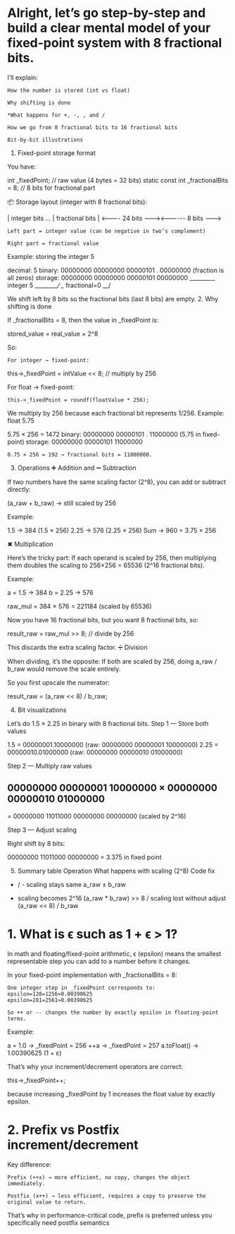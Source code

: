 # Alright, let’s go step-by-step and build a clear mental model of your fixed-point system with 8 fractional bits.
I’ll explain:

    How the number is stored (int vs float)

    Why shifting is done

    *What happens for +, -, , and /

    How we go from 8 fractional bits to 16 fractional bits

    Bit-by-bit illustrations

1. Fixed-point storage format

You have:

int _fixedPoint;        // raw value (4 bytes = 32 bits)
static const int _fractionalBits = 8; // 8 bits for fractional part

📦 Storage layout (integer with 8 fractional bits):

| integer bits ... | fractional bits |
  <---- 24 bits ---><------ 8 bits --->

    Left part = integer value (can be negative in two’s complement)

    Right part = fractional value

Example: storing the integer 5

decimal:   5
binary:    00000000    00000000    00000101   .   00000000  (fraction is all zeros)
storage:   00000000    00000000    00000101       00000000
            \_________ integer 5 _________/  \__ fractional=0 __/

We shift left by 8 bits so the fractional bits (last 8 bits) are empty.
2. Why shifting is done

If _fractionalBits = 8, then the value in _fixedPoint is:

stored_value = real_value × 2^8

So:

    For integer → fixed-point:

this->_fixedPoint = intValue << 8; // multiply by 256

For float → fixed-point:

    this->_fixedPoint = roundf(floatValue * 256);

We multiply by 256 because each fractional bit represents 1/256.
Example: float 5.75

5.75 × 256 = 1472
binary: 00000000 00000101 . 11000000  (5.75 in fixed-point)
storage: 00000000 00000101 11000000

    0.75 × 256 = 192 → fractional bits = 11000000.

3. Operations
➕ Addition and ➖ Subtraction

If two numbers have the same scaling factor (2^8), you can add or subtract directly:

(a_raw + b_raw) → still scaled by 256

Example:

1.5  →  384   (1.5 × 256)
2.25 →  576   (2.25 × 256)
Sum  →  960   = 3.75 × 256

✖ Multiplication

Here’s the tricky part:
If each operand is scaled by 256, then multiplying them doubles the scaling to 256×256 = 65536 (2^16 fractional bits).

Example:

a = 1.5  →  384
b = 2.25 →  576

raw_mul = 384 × 576 = 221184   (scaled by 65536)

Now you have 16 fractional bits, but you want 8 fractional bits, so:

result_raw = raw_mul >> 8; // divide by 256

This discards the extra scaling factor.
➗ Division

When dividing, it’s the opposite:
If both are scaled by 256, doing a_raw / b_raw would remove the scale entirely.

So you first upscale the numerator:

result_raw = (a_raw << 8) / b_raw;

4. Bit visualizations

Let’s do 1.5 × 2.25 in binary with 8 fractional bits.
Step 1 — Store both values

1.5  = 00000001.10000000 (raw: 00000000 00000001 10000000)
2.25 = 00000010.01000000 (raw: 00000000 00000010 01000000)

Step 2 — Multiply raw values

00000000 00000001 10000000
× 00000000 00000010 01000000
--------------------------------
= 00000000 11011000 00000000 00000000  (scaled by 2^16)

Step 3 — Adjust scaling

Right shift by 8 bits:

00000000 11011000 00000000
= 3.375 in fixed point

5. Summary table
Operation	What happens with scaling (2^8)	Code fix
+ / -	scaling stays same	a_raw ± b_raw
*	scaling becomes 2^16	(a_raw * b_raw) >> 8
/	scaling lost without adjust	(a_raw << 8) / b_raw



# 1. What is ϵ such as 1 + ϵ > 1?

In math and floating/fixed-point arithmetic, ϵ (epsilon) means the smallest representable step you can add to a number before it changes.

In your fixed-point implementation with _fractionalBits = 8:

    One integer step in _fixedPoint corresponds to:
    epsilon=128=1256≈0.00390625
    epsilon=281​=2561​≈0.00390625

    So ++ or -- changes the number by exactly epsilon in floating-point terms.

Example:

a = 1.0         -> _fixedPoint = 256
++a             -> _fixedPoint = 257
a.toFloat()     -> 1.00390625  (1 + ε)

That’s why your increment/decrement operators are correct:

this->_fixedPoint++;

because increasing _fixedPoint by 1 increases the float value by exactly epsilon.


# 2. Prefix vs Postfix increment/decrement
Key difference:

    Prefix (++x) → more efficient, no copy, changes the object immediately.

    Postfix (x++) → less efficient, requires a copy to preserve the original value to return.

That’s why in performance-critical code, prefix is preferred unless you specifically need postfix semantics